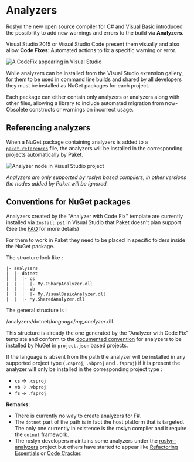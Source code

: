 # Analyzers

[Roslyn](https://github.com/dotnet/roslyn) the new open source compiler for C# and Visual Basic introduced the
possibility to add new warnings and errors to the build via **Analyzers**.

Visual Studio 2015 or Visual Studio Code present them visually and also allow **Code Fixes**: Automated
actions to fix a specific warning or error.

![A CodeFix appearing in Visual Studio](img/analyzers-demo.png)

While analyzers can be installed from the Visual Studio extension gallery, for them to be used in command line
builds and shared by all developers they must be installed as NuGet packages for each project.

Each package can either contain only analyzers or analyzers along with other files, allowing a library to include
automated migration from now-Obsolete constructs or warnings on incorrect usage. 

## Referencing analyzers


When a NuGet package containing analyzers is added to a [`paket.references`](references-files.html)
file, the analyzers will be installed in the corresponding projects automatically by Paket.

![Analyzer node in Visual Studio project](img/analyzers-in-vs.png)

*Analyzers are only supported by roslyn based compilers, in other versions the nodes added by Paket will be ignored.*

## Conventions for NuGet packages

Analyzers created by the "Analyzer with Code Fix" template are currently installed via `Install.ps1` in Visual Studio
that Paket doesn't plan support (See the [FAQ](faq.html#paket-vs-powershell-install-scripts) for more details)

For them to work in Paket they need to be placed in specific folders inside the NuGet package.

The structure look like :

```none
|- analyzers
|  |- dotnet
|  |  |- cs
|  |  |  |- My.CSharpAnalyzer.dll
|  |  |- vb
|  |  |  |- My.VisualBasicAnalyzer.dll
|  |  |- My.SharedAnalyzer.dll
```

The general structure is :

/analyzers/dotnet/*language*/*my_analyzer*.dll

This structure is already the one generated by the "Analyzer with Code Fix" template and conform to the
[documented convention](https://docs.nuget.org/Create/Analyzers-Conventions) for analyzers to be installed by NuGet
in `project.json` based projects.

If the language is absent from the path the analyzer will be installed in any supported project type
(`.csproj`, `.vbproj` and `.fsproj`) if it is present the analyzer will only be installed in the corresponding
project type :

* `cs` -> `.csproj`
* `vb` -> `.vbproj`
* `fs` -> `.fsproj` 

**Remarks:**

- There is currently no way to create analyzers for F#.
- The `dotnet` part of the path is in fact the host platform that is targeted. The only one currently in existence
  is the roslyn compiler and it require the `dotnet` framework.
- The roslyn developers maintains some analyzers under the
  [roslyn-analyzers](https://github.com/dotnet/roslyn-analyzers) project but others have started to appear
  like [Refactoring Essentials](http://vsrefactoringessentials.com/) or
  [Code Cracker](https://code-cracker.github.io/).